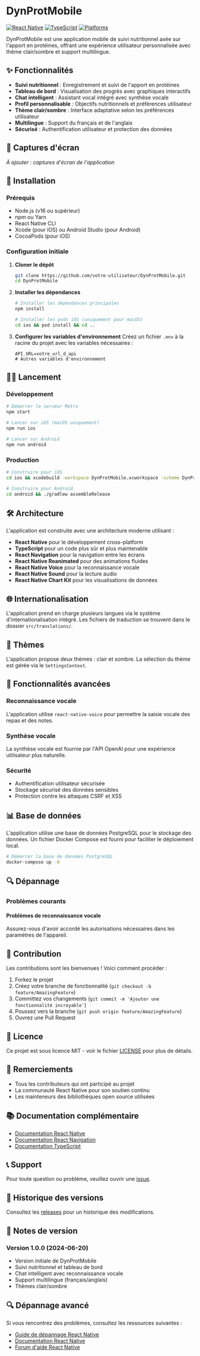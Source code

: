 # DynProtMobile

[![React Native](https://img.shields.io/badge/React_Native-0.72.17-61DAFB?style=for-the-badge&logo=react&logoColor=white)](https://reactnative.dev/)
[![TypeScript](https://img.shields.io/badge/TypeScript-4.9.5-3178C6?style=for-the-badge&logo=typescript&logoColor=white)](https://www.typescriptlang.org/)
[![Platforms](https://img.shields.io/badge/Platforms-iOS%20%7C%20Android-4BC51D?style=for-the-badge)](https://reactnative.dev/)

DynProtMobile est une application mobile de suivi nutritionnel axée sur l'apport en protéines, offrant une expérience utilisateur personnalisée avec thème clair/sombre et support multilingue.

## ✨ Fonctionnalités

- **Suivi nutritionnel** : Enregistrement et suivi de l'apport en protéines
- **Tableau de bord** : Visualisation des progrès avec graphiques interactifs
- **Chat intelligent** : Assistant vocal intégré avec synthèse vocale
- **Profil personnalisable** : Objectifs nutritionnels et préférences utilisateur
- **Thème clair/sombre** : Interface adaptative selon les préférences utilisateur
- **Multilingue** : Support du français et de l'anglais
- **Sécurisé** : Authentification utilisateur et protection des données

## 📱 Captures d'écran

*À ajouter : captures d'écran de l'application*

## 🚀 Installation

### Prérequis

- Node.js (v16 ou supérieur)
- npm ou Yarn
- React Native CLI
- Xcode (pour iOS) ou Android Studio (pour Android)
- CocoaPods (pour iOS)

### Configuration initiale

1. **Cloner le dépôt**
   ```bash
   git clone https://github.com/votre-utilisateur/DynProtMobile.git
   cd DynProtMobile
   ```

2. **Installer les dépendances**
   ```bash
   # Installer les dépendances principales
   npm install
   
   # Installer les pods iOS (uniquement pour macOS)
   cd ios && pod install && cd ..
   ```

3. **Configurer les variables d'environnement**
   Créez un fichier `.env` à la racine du projet avec les variables nécessaires :
   ```env
   API_URL=votre_url_d_api
   # Autres variables d'environnement
   ```

## 🏃‍♂️ Lancement

### Développement

```bash
# Démarrer le serveur Metro
npm start

# Lancer sur iOS (macOS uniquement)
npm run ios

# Lancer sur Android
npm run android
```

### Production

```bash
# Construire pour iOS
cd ios && xcodebuild -workspace DynProtMobile.xcworkspace -scheme DynProtMobile -sdk iphoneos -configuration Release

# Construire pour Android
cd android && ./gradlew assembleRelease
```

## 🛠 Architecture

L'application est construite avec une architecture moderne utilisant :

- **React Native** pour le développement cross-platform
- **TypeScript** pour un code plus sûr et plus maintenable
- **React Navigation** pour la navigation entre les écrans
- **React Native Reanimated** pour des animations fluides
- **React Native Voice** pour la reconnaissance vocale
- **React Native Sound** pour la lecture audio
- **React Native Chart Kit** pour les visualisations de données

## 🌐 Internationalisation

L'application prend en charge plusieurs langues via le système d'internationalisation intégré. Les fichiers de traduction se trouvent dans le dossier `src/translations/`.

## 🎨 Thèmes

L'application propose deux thèmes : clair et sombre. La sélection du thème est gérée via le `SettingsContext`.

## 🤖 Fonctionnalités avancées

### Reconnaissance vocale

L'application utilise `react-native-voice` pour permettre la saisie vocale des repas et des notes.

### Synthèse vocale

La synthèse vocale est fournie par l'API OpenAI pour une expérience utilisateur plus naturelle.

### Sécurité

- Authentification utilisateur sécurisée
- Stockage sécurisé des données sensibles
- Protection contre les attaques CSRF et XSS

## 📊 Base de données

L'application utilise une base de données PostgreSQL pour le stockage des données. Un fichier Docker Compose est fourni pour faciliter le déploiement local.

```bash
# Démarrer la base de données PostgreSQL
docker-compose up -d
```

## 🔍 Dépannage

### Problèmes courants

#### Problèmes de reconnaissance vocale

Assurez-vous d'avoir accordé les autorisations nécessaires dans les paramètres de l'appareil.

## 🤝 Contribution

Les contributions sont les bienvenues ! Voici comment procéder :

1. Forkez le projet
2. Créez votre branche de fonctionnalité (`git checkout -b feature/AmazingFeature`)
3. Committez vos changements (`git commit -m 'Ajouter une fonctionnalité incroyable'`)
4. Poussez vers la branche (`git push origin feature/AmazingFeature`)
5. Ouvrez une Pull Request

## 📄 Licence

Ce projet est sous licence MIT - voir le fichier [LICENSE](LICENSE) pour plus de détails.

## 🙏 Remerciements

- Tous les contributeurs qui ont participé au projet
- La communauté React Native pour son soutien continu
- Les mainteneurs des bibliothèques open source utilisées

## 📚 Documentation complémentaire

- [Documentation React Native](https://reactnative.dev/docs/getting-started)
- [Documentation React Navigation](https://reactnavigation.org/)
- [Documentation TypeScript](https://www.typescriptlang.org/docs/)

## 📞 Support

Pour toute question ou problème, veuillez ouvrir une [issue](https://github.com/votre-utilisateur/DynProtMobile/issues).

## 📅 Historique des versions

Consultez les [releases](https://github.com/votre-utilisateur/DynProtMobile/releases) pour un historique des modifications.

## 📝 Notes de version

### Version 1.0.0 (2024-06-20)
- Version initiale de DynProtMobile
- Suivi nutritionnel et tableau de bord
- Chat intelligent avec reconnaissance vocale
- Support multilingue (français/anglais)
- Thèmes clair/sombre

## 🔍 Dépannage avancé

Si vous rencontrez des problèmes, consultez les ressources suivantes :

- [Guide de dépannage React Native](https://reactnative.dev/docs/troubleshooting)
- [Documentation React Native](https://reactnative.dev/docs/getting-started)
- [Forum d'aide React Native](https://github.com/facebook/react-native/discussions)
